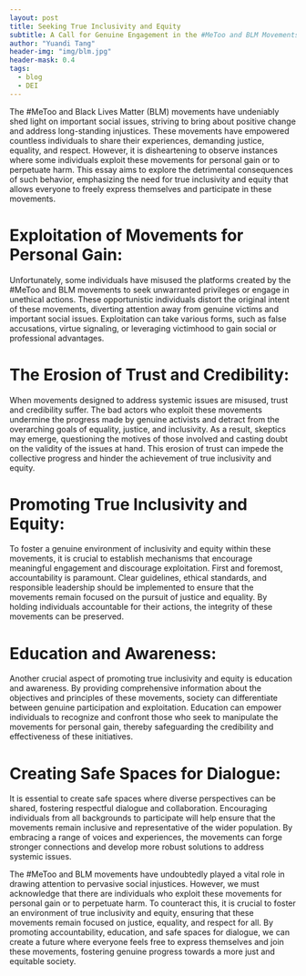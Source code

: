 ```yaml
---
layout: post
title: Seeking True Inclusivity and Equity
subtitle: A Call for Genuine Engagement in the #MeToo and BLM Movements
author: "Yuandi Tang"
header-img: "img/blm.jpg"
header-mask: 0.4
tags:
  - blog
  - DEI
---
```

The #MeToo and Black Lives Matter (BLM) movements have undeniably shed light on important social issues, striving to bring about positive change and address long-standing injustices. These movements have empowered countless individuals to share their experiences, demanding justice, equality, and respect. However, it is disheartening to observe instances where some individuals exploit these movements for personal gain or to perpetuate harm. This essay aims to explore the detrimental consequences of such behavior, emphasizing the need for true inclusivity and equity that allows everyone to freely express themselves and participate in these movements.

# Exploitation of Movements for Personal Gain:
Unfortunately, some individuals have misused the platforms created by the #MeToo and BLM movements to seek unwarranted privileges or engage in unethical actions. These opportunistic individuals distort the original intent of these movements, diverting attention away from genuine victims and important social issues. Exploitation can take various forms, such as false accusations, virtue signaling, or leveraging victimhood to gain social or professional advantages.

# The Erosion of Trust and Credibility:
When movements designed to address systemic issues are misused, trust and credibility suffer. The bad actors who exploit these movements undermine the progress made by genuine activists and detract from the overarching goals of equality, justice, and inclusivity. As a result, skeptics may emerge, questioning the motives of those involved and casting doubt on the validity of the issues at hand. This erosion of trust can impede the collective progress and hinder the achievement of true inclusivity and equity.

# Promoting True Inclusivity and Equity:
To foster a genuine environment of inclusivity and equity within these movements, it is crucial to establish mechanisms that encourage meaningful engagement and discourage exploitation. First and foremost, accountability is paramount. Clear guidelines, ethical standards, and responsible leadership should be implemented to ensure that the movements remain focused on the pursuit of justice and equality. By holding individuals accountable for their actions, the integrity of these movements can be preserved.

# Education and Awareness:
Another crucial aspect of promoting true inclusivity and equity is education and awareness. By providing comprehensive information about the objectives and principles of these movements, society can differentiate between genuine participation and exploitation. Education can empower individuals to recognize and confront those who seek to manipulate the movements for personal gain, thereby safeguarding the credibility and effectiveness of these initiatives.

# Creating Safe Spaces for Dialogue:
It is essential to create safe spaces where diverse perspectives can be shared, fostering respectful dialogue and collaboration. Encouraging individuals from all backgrounds to participate will help ensure that the movements remain inclusive and representative of the wider population. By embracing a range of voices and experiences, the movements can forge stronger connections and develop more robust solutions to address systemic issues.

The #MeToo and BLM movements have undoubtedly played a vital role in drawing attention to pervasive social injustices. However, we must acknowledge that there are individuals who exploit these movements for personal gain or to perpetuate harm. To counteract this, it is crucial to foster an environment of true inclusivity and equity, ensuring that these movements remain focused on justice, equality, and respect for all. By promoting accountability, education, and safe spaces for dialogue, we can create a future where everyone feels free to express themselves and join these movements, fostering genuine progress towards a more just and equitable society.
